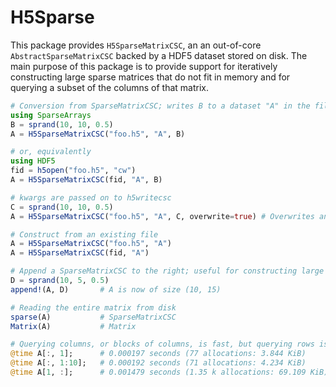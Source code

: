 # H5Sparse

This package provides `H5SparseMatrixCSC`, an an out-of-core `AbstractSparseMatrixCSC` backed by a HDF5 dataset stored on disk. The main purpose of this package is to provide support for iteratively constructing large sparse matrices that do not fit in memory and for querying a subset of the columns of that matrix.

```julia
# Conversion from SparseMatrixCSC; writes B to a dataset "A" in the file "foo.h5"
using SparseArrays
B = sprand(10, 10, 0.5)
A = H5SparseMatrixCSC("foo.h5", "A", B)

# or, equivalently
using HDF5
fid = h5open("foo.h5", "cw")
A = H5SparseMatrixCSC(fid, "A", B)

# kwargs are passed on to h5writecsc
C = sprand(10, 10, 0.5)
A = H5SparseMatrixCSC("foo.h5", "A", C, overwrite=true) # Overwrites any existing dataset with name A

# Construct from an existing file
A = H5SparseMatrixCSC("foo.h5", "A")
A = H5SparseMatrixCSC(fid, "A")

# Append a SparseMatrixCSC to the right; useful for constructing large matrices in an iterative fashion
D = sprand(10, 5, 0.5)
append!(A, D)       # A is now of size (10, 15)

# Reading the entire matrix from disk
sparse(A)           # SparseMatrixCSC
Matrix(A)           # Matrix

# Querying columns, or blocks of columns, is fast, but querying rows is slow
@time A[:, 1];      # 0.000197 seconds (77 allocations: 3.844 KiB)
@time A[:, 1:10];   # 0.000192 seconds (71 allocations: 4.234 KiB)
@time A[1, :];      # 0.001479 seconds (1.35 k allocations: 69.109 KiB)
```